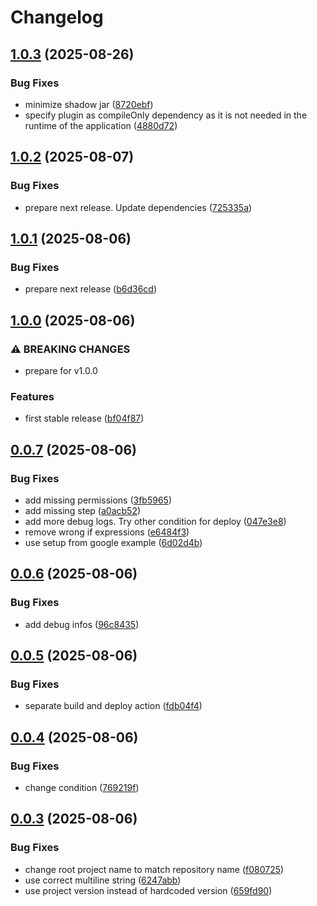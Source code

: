 # Changelog

## [1.0.3](https://github.com/rio-cloud/gradle-gdpr-documentation-plugin/compare/v1.0.2...v1.0.3) (2025-08-26)


### Bug Fixes

* minimize shadow jar ([8720ebf](https://github.com/rio-cloud/gradle-gdpr-documentation-plugin/commit/8720ebf516e0af65ddc8273650957c782b5bc97c))
* specify plugin as compileOnly dependency as it is not needed in the runtime of the application ([4880d72](https://github.com/rio-cloud/gradle-gdpr-documentation-plugin/commit/4880d722cddeb072424ff5d453d4360de2a5bd7f))

## [1.0.2](https://github.com/rio-cloud/gradle-gdpr-documentation-plugin/compare/v1.0.1...v1.0.2) (2025-08-07)


### Bug Fixes

* prepare next release. Update dependencies ([725335a](https://github.com/rio-cloud/gradle-gdpr-documentation-plugin/commit/725335a93d8cf5ec720d6afeed70e424f6b3461e))

## [1.0.1](https://github.com/rio-cloud/gradle-gdpr-documentation-plugin/compare/v1.0.0...v1.0.1) (2025-08-06)


### Bug Fixes

* prepare next release ([b6d36cd](https://github.com/rio-cloud/gradle-gdpr-documentation-plugin/commit/b6d36cd9d8d6065f9ee9f3adb4723cf3fe201542))

## [1.0.0](https://github.com/rio-cloud/gradle-gdpr-documentation-plugin/compare/v0.0.7...v1.0.0) (2025-08-06)


### ⚠ BREAKING CHANGES

* prepare for v1.0.0

### Features

* first stable release ([bf04f87](https://github.com/rio-cloud/gradle-gdpr-documentation-plugin/commit/bf04f8726320a963258822347b4dfa2cf9f68844))

## [0.0.7](https://github.com/rio-cloud/gradle-gdpr-documentation-plugin/compare/v0.0.6...v0.0.7) (2025-08-06)


### Bug Fixes

* add missing permissions ([3fb5965](https://github.com/rio-cloud/gradle-gdpr-documentation-plugin/commit/3fb596566804ab8c8dbaaca73e9c38093ce4e936))
* add missing step ([a0acb52](https://github.com/rio-cloud/gradle-gdpr-documentation-plugin/commit/a0acb5296a40e89811c65ce21eb0479fa7d03a3a))
* add more debug logs. Try other condition for deploy ([047e3e8](https://github.com/rio-cloud/gradle-gdpr-documentation-plugin/commit/047e3e8f28a7bf40d116b8fcbbd702fd18290422))
* remove wrong if expressions ([e6484f3](https://github.com/rio-cloud/gradle-gdpr-documentation-plugin/commit/e6484f3a2dbbc124ab7137051f1e5cbaed318dc8))
* use setup from google example ([6d02d4b](https://github.com/rio-cloud/gradle-gdpr-documentation-plugin/commit/6d02d4bb25125f9d1e64420f90cdae75b493254d))

## [0.0.6](https://github.com/rio-cloud/gradle-gdpr-documentation-plugin/compare/v0.0.5...v0.0.6) (2025-08-06)


### Bug Fixes

* add debug infos ([96c8435](https://github.com/rio-cloud/gradle-gdpr-documentation-plugin/commit/96c8435c426af2021e84c251f253800f45879a2f))

## [0.0.5](https://github.com/rio-cloud/gradle-gdpr-documentation-plugin/compare/v0.0.4...v0.0.5) (2025-08-06)


### Bug Fixes

* separate build and deploy action ([fdb04f4](https://github.com/rio-cloud/gradle-gdpr-documentation-plugin/commit/fdb04f46b2407c0dc33e0d1073174076e96554ed))

## [0.0.4](https://github.com/rio-cloud/gradle-gdpr-documentation-plugin/compare/v0.0.3...v0.0.4) (2025-08-06)


### Bug Fixes

* change condition ([769219f](https://github.com/rio-cloud/gradle-gdpr-documentation-plugin/commit/769219fe1625ac7a09593553fa70c541890d2c9d))

## [0.0.3](https://github.com/rio-cloud/gradle-gdpr-documentation-plugin/compare/v0.0.2...v0.0.3) (2025-08-06)


### Bug Fixes

* change root project name to match repository name ([f080725](https://github.com/rio-cloud/gradle-gdpr-documentation-plugin/commit/f08072523e0e538620c636f5deeb9d68171d6891))
* use correct multiline string ([6247abb](https://github.com/rio-cloud/gradle-gdpr-documentation-plugin/commit/6247abbe8a04d09738dbe34b0c354abd8fca84e9))
* use project version instead of hardcoded version ([659fd90](https://github.com/rio-cloud/gradle-gdpr-documentation-plugin/commit/659fd90990b192a4d8532edee0fbc517f9ca755b))
